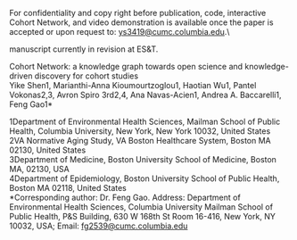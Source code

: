 For confidentiality and copy right before publication, code, interactive Cohort Network, and video demonstration is available once the paper is accepted or upon request to: ys3419@cumc.columbia.edu.\

manuscript currently in revision at ES&T.

Cohort Network: a knowledge graph towards open science and knowledge-driven discovery for cohort studies\
Yike Shen1, Marianthi-Anna Kioumourtzoglou1, Haotian Wu1, Pantel Vokonas2,3, Avron Spiro 3rd2,4, Ana Navas-Acien1, Andrea A. Baccarelli1, Feng Gao1*

1Department of Environmental Health Sciences, Mailman School of Public Health, Columbia University, New York, New York 10032, United States\
2VA Normative Aging Study, VA Boston Healthcare System, Boston MA 02130, United States\
3Department of Medicine, Boston University School of Medicine, Boston MA, 02130, USA\
4Department of Epidemiology, Boston University School of Public Health, Boston MA 02118, United States\
*Corresponding author: Dr. Feng Gao. Address: Department of Environmental Health Sciences, Columbia University Mailman School of Public Health, P&S Building, 630 W 168th St Room 16-416, New York, NY 10032, USA; Email: fg2539@cumc.columbia.edu
